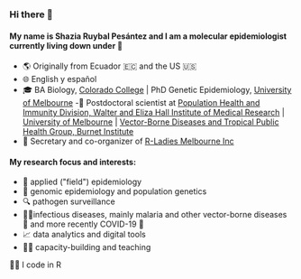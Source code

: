 ### Hi there 👋

#### My name is Shazia Ruybal Pesántez and I am a molecular epidemiologist currently living down under 🦘

- 🌎 Originally from Ecuador 🇪🇨 and the US 🇺🇸
- 🌐 English y español
- 🎓 BA Biology, [Colorado College](https://coloradocollege.edu) | PhD Genetic Epidemiology, [University of Melbourne](https://unimelb.edu.au)
-📍 Postdoctoral scientist at [Population Health and Immunity Division, Walter and Eliza Hall Institute of Medical Research](https://wehi.edu.au/people/ivo-mueller) | [University of Melbourne](https://unimelb.edu.au) | [Vector-Borne Diseases and Tropical Public Health Group, Burnet Institute](https://www.burnet.edu.au/people/701_shazia_ruybal)
- 💜 Secretary and co-organizer of [R-Ladies Melbourne Inc](https://twitter.com/rladiesmelb)

#### My research focus and interests:
- 🤝 applied ("field") epidemiology
- 🧬 genomic epidemiology and population genetics
- 🔍 pathogen surveillance
- 👩‍🔬infectious diseases, mainly malaria and other vector-borne diseases 🦟 and more recently COVID-19 🦠
- 📈 data analytics and digital tools
- 👩‍🏫 capacity-building and teaching

👩‍💻 I code in R

